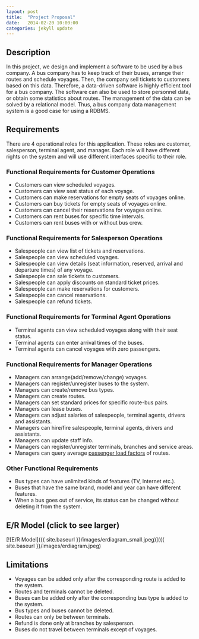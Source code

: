 ```yaml
---
layout: post
title:  "Project Proposal"
date:   2014-02-20 10:00:00
categories: jekyll update
---
```


## Description

In this project, we design and implement a software to be used by a bus company. A bus company has to keep track of their buses, arrange their routes and schedule voyages. Then, the company sell tickets to customers based on this data. Therefore, a data-driven software is highly efficient tool for a bus company. The software can also be used to store personnel data, or obtain some statistics about routes. The management of the data can be solved by a relational model. Thus, a bus company data management system is a good case for using a RDBMS.

## Requirements

There are 4 operational roles for this application. These roles are customer, salesperson, terminal agent, and manager. Each role will have different rights on the system and will use different interfaces specific to their role.

### Functional Requirements for Customer Operations

* Customers can view scheduled voyages.
* Customers can view seat status of each voyage.
* Customers can make reservations for empty seats of voyages online.
* Customers can buy tickets for empty seats of voyages online.
* Customers can cancel their reservations for voyages online.
* Customers can rent buses for specific time intervals.
* Customers can rent buses with or without bus crew.

### Functional Requirements for Salesperson Operations

* Salespeople can view list of tickets and reservations.
* Salespeople can view scheduled voyages.
* Salespeople can view details (seat information, reserved, arrival and departure times) of any voyage.
* Salespeople can sale tickets to customers.
* Salespeople can apply discounts on standard ticket prices.
* Salespeople can make reservations for customers.
* Salespeople can cancel reservations.
* Salespeople can refund tickets.

### Functional Requirements for Terminal Agent Operations

* Terminal agents can view scheduled voyages along with their seat status.
* Terminal agents can enter arrival times of the buses.
* Terminal agents can cancel voyages with zero passengers.

### Functional Requirements for Manager Operations

* Managers can arrange(add/remove/change) voyages.
* Managers can register/unregister buses to the system.
* Managers can create/remove bus types.
* Managers can create routes.
* Managers can set standard prices for specific route-bus pairs.
* Managers can lease buses.
* Managers can adjust salaries of salespeople, terminal agents,  drivers and assistants.
* Managers can hire/fire salespeople, terminal agents, drivers and assistants.
* Managers can update staff info.
* Managers can register/unregister terminals, branches and service areas.
* Managers can query average [passenger load factors](http://en.wikipedia.org/wiki/Passenger_load_factor) of routes.

### Other Functional Requirements

* Bus types can have unlimited kinds of features (TV, Internet etc.).
* Buses that have the same brand, model and year can have different features.
* When a bus goes out of service, its status can be changed without deleting it from the system.

## E/R Model (click to see larger)

[![E/R Model]({{ site.baseurl }}/images/erdiagram_small.jpeg)]({{ site.baseurl }}/images/erdiagram.jpeg)

## Limitations

* Voyages can be added only after the corresponding route is added to the system.
* Routes and terminals cannot be deleted.
* Buses can be added only after the corresponding bus type is added to the system.
* Bus types and buses cannot be deleted.
* Routes can only be between terminals.
* Refund is done only at branches by salesperson.
* Buses do not travel between terminals except of voyages.
